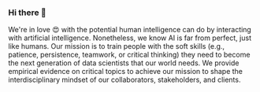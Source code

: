 ### Hi there 👋

We're in love 😍 with the potential human intelligence can do by interacting with artificial intelligence. Nonetheless, we know AI is far from perfect, just like humans. Our mission is to train people with the soft skills (e.g., patience, persistence, teamwork, or critical thinking) they need to become the next generation of data scientists that our world needs. We provide empirical evidence on critical topics to achieve our mission to shape the interdisciplinary mindset of our collaborators, stakeholders, and clients. 
